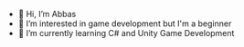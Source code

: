 - 👋 Hi, I’m Abbas
- 👀 I’m interested in game development but I'm a beginner
- 🌱 I’m currently learning C# and Unity Game Development

<!---
Abbas55Abbas/Abbas55Abbas is a ✨ special ✨ repository because its `README.md` (this file) appears on your GitHub profile.
You can click the Preview link to take a look at your changes.
--->
